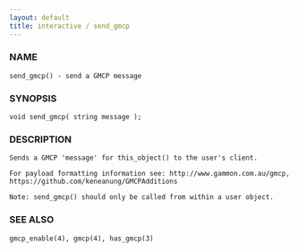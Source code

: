 ```yaml
---
layout: default
title: interactive / send_gmcp
---
```


### NAME

    send_gmcp() - send a GMCP message

### SYNOPSIS

    void send_gmcp( string message );

### DESCRIPTION

    Sends a GMCP 'message' for this_object() to the user's client. 

    For payload formatting information see: http://www.gammon.com.au/gmcp, 
    https://github.com/keneanung/GMCPAdditions

    Note: send_gmcp() should only be called from within a user object.
    
### SEE ALSO

    gmcp_enable(4), gmcp(4), has_gmcp(3)

